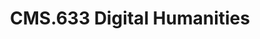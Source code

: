 ---
title: "CMS.633 Digital Humanities"
units: "12"
number: "CMS.633"
course-name: "Digital Humanities"
semester: "Sophomore Spring - 2015"
---